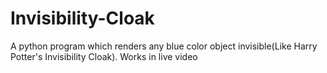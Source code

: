 # Invisibility-Cloak
A python program which renders any blue color object invisible(Like Harry Potter's Invisibility Cloak). Works in live video
